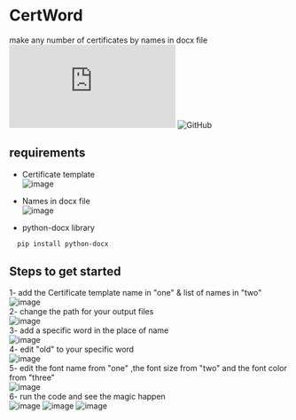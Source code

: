 # CertWord
make any number of certificates by names in docx file  
![GitHub file size in bytes](https://img.shields.io/github/size/asmpro7/CertWord/CertWord.py?logo=python&logoColor=blue) ![GitHub](https://img.shields.io/github/license/asmpro7/CertWord)  

## requirements

- Certificate template  
![image](https://user-images.githubusercontent.com/114514662/233655458-a6eb445c-628e-41a6-8e46-7e3ee186dd23.png)

- Names in docx file  
![image](https://user-images.githubusercontent.com/114514662/233655654-744f61e6-db3a-42b8-bf73-5c82820874cb.png)

-  python-docx library  
```bash
  pip install python-docx
```  
## Steps to get started  
1- add the Certificate template name in "one" & list of names in "two"  
![image](https://user-images.githubusercontent.com/114514662/233654493-d17ad92e-f95f-4333-aa09-39f9ecd903d4.png)  
2- change the path for your output files  
![image](https://user-images.githubusercontent.com/114514662/233655688-767914d7-d1fb-4d2b-8676-648aa9fedf8d.png)  
3- add a specific word in the place of name  
![image](https://user-images.githubusercontent.com/114514662/233675609-efda75c4-52ed-4077-94bf-2cad71b15945.png)  
4- edit "old" to your specific word  
![image](https://user-images.githubusercontent.com/114514662/233676122-2ec78441-8bed-463e-a4ab-80ff3c0dcf4a.png)  
5- edit the font name from "one" ,the font size from "two" and the font color from "three"  
![image](https://user-images.githubusercontent.com/114514662/233676940-92bc6839-3986-4643-ad4b-4ef97a873901.png)  
6- run the code and see the magic happen  
![image](https://user-images.githubusercontent.com/114514662/233677855-7cdf7e83-d567-4207-8c77-6f0e1f7d8ec5.png)
![image](https://user-images.githubusercontent.com/114514662/233677895-fa051203-d7df-4bc8-8fca-e106e6da2b8b.png)
![image](https://user-images.githubusercontent.com/114514662/233677909-73d91fb2-d469-4a28-8d62-1e79b5d35bca.png)





